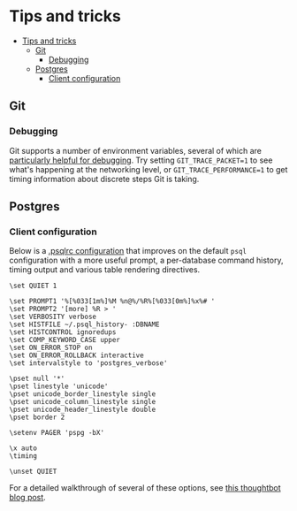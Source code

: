 # Tips and tricks

- [Tips and tricks](#tips-and-tricks)
  - [Git](#git)
    - [Debugging](#debugging)
  - [Postgres](#postgres)
    - [Client configuration](#client-configuration)

## Git

### Debugging

Git supports a number of environment variables, several of which are [particularly helpful for debugging](https://git-scm.com/book/en/v2/Git-Internals-Environment-Variables#_debugging). Try setting `GIT_TRACE_PACKET=1` to see what's happening at the networking level, or `GIT_TRACE_PERFORMANCE=1` to get timing information about discrete steps Git is taking.

## Postgres

### Client configuration

Below is a [.psqlrc configuration](https://wiki.postgresql.org/wiki/Psqlrc) that improves on the default `psql` configuration with a more useful prompt, a per-database command history, timing output and various table rendering directives.

```
\set QUIET 1

\set PROMPT1 '%[%033[1m%]%M %n@%/%R%[%033[0m%]%x%# '
\set PROMPT2 '[more] %R > '
\set VERBOSITY verbose
\set HISTFILE ~/.psql_history- :DBNAME
\set HISTCONTROL ignoredups
\set COMP_KEYWORD_CASE upper
\set ON_ERROR_STOP on
\set ON_ERROR_ROLLBACK interactive
\set intervalstyle to 'postgres_verbose'

\pset null '*'
\pset linestyle 'unicode'
\pset unicode_border_linestyle single
\pset unicode_column_linestyle single
\pset unicode_header_linestyle double
\pset border 2

\setenv PAGER 'pspg -bX'

\x auto
\timing

\unset QUIET
```

For a detailed walkthrough of several of these options, see [this thoughtbot blog post](https://thoughtbot.com/blog/an-explained-psqlrc).
